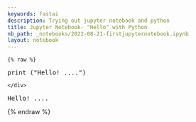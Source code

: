 ```yaml
---
keywords: fastai
description: Trying out jupyter notebook and python
title: Jupyter Notebook- "Hello" with Python
nb_path: _notebooks/2022-08-21-firstjupyternotebook.ipynb
layout: notebook
---
```



<!--
#################################################
### THIS FILE WAS AUTOGENERATED! DO NOT EDIT! ###
#################################################
# file to edit: _notebooks/2022-08-21-firstjupyternotebook.ipynb
-->

<div class="container" id="notebook-container">
        
    {% raw %}
    
<div class="cell border-box-sizing code_cell rendered">
<div class="input">

<div class="inner_cell">
    <div class="input_area">
<div class=" highlight hl-ipython3"><pre><span></span><span class="nb">print</span> <span class="p">(</span><span class="s2">&quot;Hello! ....&quot;</span><span class="p">)</span>
</pre></div>

    </div>
</div>
</div>

<div class="output_wrapper">
<div class="output">

<div class="output_area">

<div class="output_subarea output_stream output_stdout output_text">
<pre>Hello! ....
</pre>
</div>
</div>

</div>
</div>

</div>
    {% endraw %}

</div>
 

